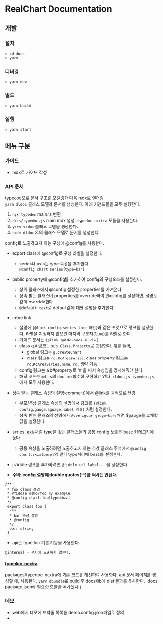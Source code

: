 # RealChart Documentation

## 개발

### 설치

```sh
> cd docs
> yarn
```

### 디버깅

```sh
> yarn dev
```

### 빌드

```sh
> yarn build
```

### 실행

```sh
> yarn start
```

## 메뉴 구분

### 가이드

- mdx로 가이드 작성

### API 문서

typedoc으로 문서 구조를 모델링한 다음 mdx로 렌더링  
`yarn dldoc` 클래스 모델과 문서를 생성한다. 아래 커맨드들을 모두 실행한다.
1. `npx typedoc` main.ts 변환
2. `docs/typedoc.js` main mdx 생성. `typedoc-nextra` 모듈을 사용한다.
3. `yarn tsdoc` 클래스 모델을 생성한다.
4. `node dldoc` 3.의 클래스 모델로 문서를 생성한다.

config로 노출하고자 하는 구성에 @config를 사용한다.
- export class에 @config로 구성 라벨을 설정한다.
  - series나 axis는 type 속성을 추가한다.  
  `@config chart.series[type=bar]`
  
- public property에 @config를 추가하여 config의 구성요소를 설정한다.
  - 상위 클래스에서 @config 설정한 properties를 가져온다.
  - 상속 받는 클래스이 properties를 override하여 @config를 설정하면, 설명도 같이 override한다.
  - `@default text`로 default값에 대한 설명을 추가한다.

- inline link
  - 설명에 `{@link config.series.line 라인}`과 같은 포맷으로 링크를 설정한다. 라벨을 지정하지 않으면 마지막 구분자(`line`)를 라벨로 한다.
  - 가이드 문서는 `{@link guide.axes 축 개요}` 
  - class api 링크는 `sub.Class.Property`로 고정한다. 예를 들어,
    - global 링크는 `g.createChart`
    - class 링크는 `rc.RcAreaSeries`, class property 링크는 `rc.RcAreaSeries.name`. `rc.` 생략 가능
  - config 링크는 a.b#property로 '#'을 써서 속성임을 명시해줘야 한다.
  - 해당 코드는 `md.ts`의 `doclink`함수에 구현하고 있다. `dldoc.js`, `typedoc.js`에서 모두 사용한다.

- 상속 받는 클래스 속성의 설명(comment)에서 @link를 동적으로 변경
  - 부모/추상 클래스 속성의 설명에서 링크를 `{@link config.gauge.$guage.label 라벨}` 처럼 설정한다.
  - 상속 받는 클래스의 설명에서 `@configvar gauge=band`처럼 $gauge를 교체할 값을 설정한다.

- series, axis처럼 type을 갖는 클래스들의 공통 config 노출은 base 카테고리에 둔다.
  - 공통 속성을 노출하려면 노출하고자 하는 추상 클래스 주석에서 `@config chart.axis[base]`와 같이 type자리에 base를 설정한다.

- jsfiddle 링크를 추가하려면 `@fiddle url label...` 을 설정한다.

- **주의: config 설명에 double quotes(`""`)를 써서는 안된다.**

```
/**
 * foo class 설명
 * @fiddle demo/foo my example
 * @config chart.foo[type=baz]
 */
 export class foo {
  /**
  * bar 속성 설명
  * @config
  */
  bar: string
 }
```

- api는 typedoc 기본 기능을 사용한다.
```
@internal - 문서에 노출하지 않는다.
```

#### [typedoc-nextra](https://github.com/neplextech/typedoc-nextra)
packages/typedoc-nextra에 기존 코드를 개선하여 사용한다.
api 문서 페이지를 생성할 때, 사용된다. `yarn dbundle`로 build 후 docs/lib에 dist 결과를 복사한다.
(docs package.json에 필요한 모듈을 추가했다.)

### 데모

- web에서 데모에 보여줄 목록을 demo.config.json파일로 정의
- 